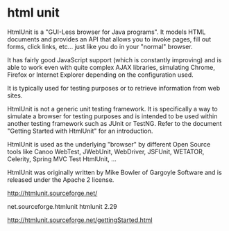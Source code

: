 
# html unit

HtmlUnit is a "GUI-Less browser for Java programs". It models HTML documents and provides an API that allows you to invoke pages, fill out forms, click links, etc... just like you do in your "normal" browser.

It has fairly good JavaScript support (which is constantly improving) and is able to work even with quite complex AJAX libraries, simulating Chrome, Firefox or Internet Explorer depending on the configuration used.

It is typically used for testing purposes or to retrieve information from web sites.

HtmlUnit is not a generic unit testing framework. It is specifically a way to simulate a browser for testing purposes and is intended to be used within another testing framework such as JUnit or TestNG. Refer to the document "Getting Started with HtmlUnit" for an introduction.

HtmlUnit is used as the underlying "browser" by different Open Source tools like Canoo WebTest, JWebUnit, WebDriver, JSFUnit, WETATOR, Celerity, Spring MVC Test HtmlUnit, ...

HtmlUnit was originally written by Mike Bowler of Gargoyle Software and is released under the Apache 2 license.

http://htmlunit.sourceforge.net/


<dependency>
    <groupId>net.sourceforge.htmlunit</groupId>
    <artifactId>htmlunit</artifactId>
    <version>2.29</version>
</dependency>

http://htmlunit.sourceforge.net/gettingStarted.html


